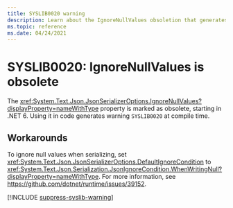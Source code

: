 ```yaml
---
title: SYSLIB0020 warning
description: Learn about the IgnoreNullValues obsoletion that generates compile-time warning SYSLIB0020.
ms.topic: reference
ms.date: 04/24/2021
---
```

# SYSLIB0020: IgnoreNullValues is obsolete

The <xref:System.Text.Json.JsonSerializerOptions.IgnoreNullValues?displayProperty=nameWithType> property is marked as obsolete, starting in .NET 6. Using it in code generates warning `SYSLIB0020` at compile time.

## Workarounds

To ignore null values when serializing, set <xref:System.Text.Json.JsonSerializerOptions.DefaultIgnoreCondition> to <xref:System.Text.Json.Serialization.JsonIgnoreCondition.WhenWritingNull?displayProperty=nameWithType>. For more information, see <https://github.com/dotnet/runtime/issues/39152>.

[!INCLUDE [suppress-syslib-warning](../../../../includes/suppress-syslib-warning.md)]
